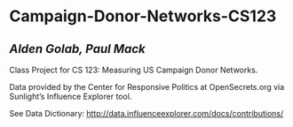 # Campaign-Donor-Networks-CS123
## *Alden Golab, Paul Mack*

Class Project for CS 123: Measuring US Campaign Donor Networks.

Data provided by the Center for Responsive Politics at OpenSecrets.org via Sunlight’s Influence Explorer tool.

See Data Dictionary:
http://data.influenceexplorer.com/docs/contributions/

